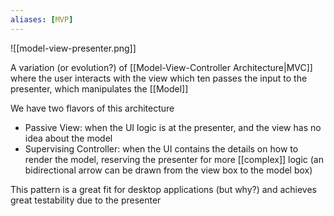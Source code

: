 ```yaml
---
aliases: [MVP]
---
```


![[model-view-presenter.png]]

A variation (or evolution?) of [[Model-View-Controller Architecture|MVC]] where the user interacts with the view which ten passes the input to the presenter, which manipulates the [[Model]]

We have two flavors of this architecture

- Passive View: when the UI logic is at the presenter, and the view has no idea about the model
- Supervising Controller: when the UI contains the details on how to render the model, reserving the presenter for more [[complex]] logic (an bidirectional arrow can be drawn from the view box to the model box)

This pattern is a great fit for desktop applications (but why?) and achieves great testability due to the presenter

